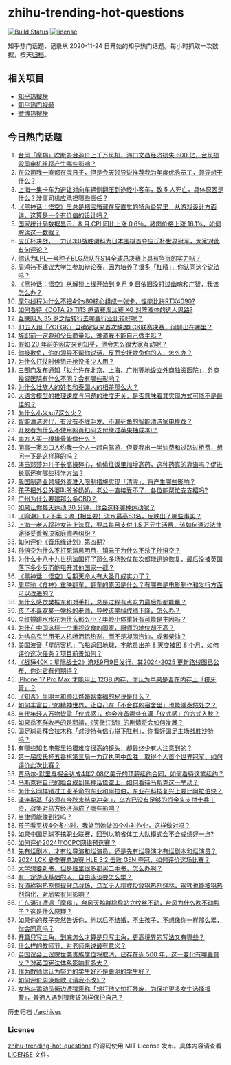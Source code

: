 # zhihu-trending-hot-questions

[![Build Status](https://github.com/justjavac/zhihu-trending-hot-questions/workflows/ci/badge.svg?branch=master)](https://github.com/justjavac/zhihu-trending-hot-questions/actions)
[![license](https://img.shields.io/github/license/justjavac/zhihu-trending-hot-questions)](https://github.com/justjavac/zhihu-trending-hot-questions/blob/master/LICENSE)

知乎热门话题，记录从 2020-11-24
日开始的知乎热门话题。每小时抓取一次数据，按天[归档](./archives)。

## 相关项目

- [知乎热搜榜](https://github.com/justjavac/zhihu-trending-top-search)
- [知乎热门视频](https://github.com/justjavac/zhihu-trending-hot-video)
- [微博热搜榜](https://github.com/justjavac/weibo-trending-hot-search)

## 今日热门话题

<!-- BEGIN -->
<!-- 最后更新时间 Mon Sep 09 2024 12:21:39 GMT+0800 (China Standard Time) -->

1. [台风「摩羯」吹断多台造价上千万风机，海口文昌经济损失 600 亿，台风损毁风电机组将产生哪些影响？](https://www.zhihu.com/question/666535971)
1. [在公司我一直都在混日子，但是今天领导说推荐我为年度优秀员工，领导想干什么？](https://www.zhihu.com/question/666400908)
1. [上海一集卡车为避让对向车辆侧翻压到途经小客车，致 5 人死亡，具体原因是什么？涉事司机应承担哪些责任？](https://www.zhihu.com/question/666553937)
1. [《黑神话：悟空》里总是把宝箱藏在反直觉的犄角旮旯里，从游戏设计方面讲，这算是一个有价值的设计吗？](https://www.zhihu.com/question/666560164)
1. [国家统计局数据显示，8 月 CPI 同比上涨 0.6％，猪肉价格上涨 16.1%，如何解读这一数据？](https://www.zhihu.com/question/666624588)
1. [应氏杯决战，一力辽3:0战胜谢科为日本围棋首夺应氏杯世界冠军，大家对此有何评论？](https://www.zhihu.com/question/666573718)
1. [你认为LPL一号种子BLG战队在S14全球总决赛上具有争冠的实力吗？](https://www.zhihu.com/question/666032686)
1. [周鸿祎不建议大学生参加辩论赛，因为培养了很多「杠精」，你认同这个说法吗？](https://www.zhihu.com/question/666104145)
1. [《黑神话：悟空》从解锁上线开始到 9 月 9 日依旧没打过幽魂和广智，我该怎么办？](https://www.zhihu.com/question/666624961)
1. [摩尔线程为什么不把4个s80核心组成一张卡，性能比拼RTX4090?](https://www.zhihu.com/question/666185007)
1. [如何看待《DOTA 2》 TI13 邀请赛淘汰赛 XG 对阵液体的选人思路?](https://www.zhihu.com/question/666569412)
1. [互联网人 35 岁之后转行去哪些行业比较好呢？](https://www.zhihu.com/question/666411339)
1. [T1五人组「ZOFGK」自确定以来首次缺席LCK联赛决赛，问题出在哪里？](https://www.zhihu.com/question/666542103)
1. [辞职前一定要和父母商量吗，难道我不能自己做主吗？](https://www.zhihu.com/question/666213205)
1. [假如 20 年前的网友来到知乎，他会怎么跟大家互动呢？](https://www.zhihu.com/question/488848221)
1. [你被欺负，你的领导不帮你说话，反而安抚欺负你的人，怎么办？](https://www.zhihu.com/question/666033817)
1. [为什么打仗时候狙击枪没多少人用？](https://www.zhihu.com/question/315666173)
1. [三部门发布通知「拟允许在北京、上海、广州等地设立外商独资医院」，外商独资医院有什么不同？会有哪些影响？](https://www.zhihu.com/question/666541635)
1. [为什么壮族人的姓名和泰国人的相差那么大？](https://www.zhihu.com/question/267010811)
1. [大语言模型的推理速度与问题的难度无关，是否意味着其实现方式可能不是最佳的？](https://www.zhihu.com/question/666362802)
1. [为什么小米su7这么火？](https://www.zhihu.com/question/650840534)
1. [智能清洁时代，有没有不缠毛发、不漏死角的智能清洁家电推荐？](https://www.zhihu.com/question/666543659)
1. [开发者为什么不使用网页扫码支付绕过苹果抽成30？](https://www.zhihu.com/question/666444486)
1. [南方人买一根排骨能做什么？](https://www.zhihu.com/question/386507563)
1. [同事一家四口人约我一个人一起自驾游，但要我出一半油费和过路过桥费，想问一下是这样算的吗？](https://www.zhihu.com/question/614610228)
1. [演员邓莎为儿子长高操碎心，偷偷往饭里加增高药，这种药真的靠谱吗？促进长高还有哪些科学方法？](https://www.zhihu.com/question/666466456)
1. [我国制造业领域外资准入限制措施实现「清零」，将产生哪些影响？](https://www.zhihu.com/question/666575402)
1. [孩子把外公外婆叫爷爷奶奶，老公一直接受不了，各位能帮忙支支招吗?](https://www.zhihu.com/question/666306002)
1. [广州为什么要建那么多CBD？](https://www.zhihu.com/question/410930853)
1. [如果让你每天运动 30 分钟，你会选择哪种运动呢？](https://www.zhihu.com/question/666115866)
1. [《鸣潮》1.2下半卡池【相里要】流水最高53名，反映出了哪些事实？](https://www.zhihu.com/question/666498136)
1. [上海一老人将孙女告上法庭，要其每月支付 1.5 万元生活费，该如何通过法律途径妥善解决家庭赡养纠纷？](https://www.zhihu.com/question/666194008)
1. [如何评价《音乐缘计划》第四期?](https://www.zhihu.com/question/666581173)
1. [孙悟空为什么不打死清风明月，镇元子为什么不杀了孙悟空？](https://www.zhihu.com/question/523481333)
1. [为什么十八十九世纪法国打了那么多场败仗每次都能迅速恢复，最后没被英国落下多少反而能甩开其他国家一截？](https://www.zhihu.com/question/413936473)
1. [《黑神话：悟空》后期天命人有大圣几成实力了？](https://www.zhihu.com/question/665527919)
1. [周星驰《食神》重映翻车，翻车的原因是什么？有哪些是电影制作和发行方面可以改进的？](https://www.zhihu.com/question/665971073)
1. [为什么感觉樊振东和对手打，总是过程有点吃力最后却都能赢？](https://www.zhihu.com/question/663800538)
1. [孩子不喜欢某一学科的老师，导致该学科成绩下降，怎么办？](https://www.zhihu.com/question/665727311)
1. [全红婵跳水水花为什么那么小？年龄小体重轻有可能是主因吗？](https://www.zhihu.com/question/477828599)
1. [为什在中国这样一个重视饮食的国家，厨师的地位却不高？](https://www.zhihu.com/question/26045043)
1. [为啥乌克兰用无人机喷洒铝热剂，而不是凝固汽油，或者柴油？](https://www.zhihu.com/question/666220111)
1. [美国波音「星际客机」飞船返回地球，宇航员出差 8 天变被困 8 个月，如何评价这次任务？项目前景如何？](https://www.zhihu.com/question/666495920)
1. [《战锤40K：星际战士2》游戏9月9日发行，其2024-2025 更新路线图已公布，你对它有何期待？](https://www.zhihu.com/question/666075800)
1. [iPhone 17 Pro Max 才能用上 12GB 内存，你认为苹果是否在内存上「挤牙膏」？](https://www.zhihu.com/question/665647831)
1. [《知否》里明兰和顾廷烨婚姻幸福的秘诀是什么？](https://www.zhihu.com/question/665718196)
1. [如何丰富自己的精神世界，让自己在「不合群的宿舍里」也能够泰然处之？](https://www.zhihu.com/question/666258684)
1. [当代年轻人万物皆需「仪式感」，你会准备哪些充满「仪式感」的方式入秋？](https://www.zhihu.com/question/666496366)
1. [如果岳不群收养的是郭靖，《笑傲江湖》的剧情将会如何发展？](https://www.zhihu.com/question/666532273)
1. [国足球员拜合拉木称「对沙特有信心拼下胜利」，你看好国足主场战胜沙特吗？](https://www.zhihu.com/question/666539475)
1. [有哪些知名电影里拍摄难度很高的镜头，却最终少有人注意到的？](https://www.zhihu.com/question/33476132)
1. [第十届应氏杯五番棋第三局一力辽执黑中盘胜，取得个人首个世界冠军，如何评价此次比赛？](https://www.zhihu.com/question/666572790)
1. [贾马尔-默里与掘金达成4年2.08亿美元的顶薪续约合同，如何看待这笔续约？](https://www.zhihu.com/question/666541726)
1. [马斯克将自己的脸合成到黑神话悟空上，如何看待马斯克这一举动？](https://www.zhihu.com/question/666446049)
1. [为什么同样错过工业革命的东亚和阿拉伯，东亚在科技复兴上要比阿拉伯快？](https://www.zhihu.com/question/24277269)
1. [泽连斯基「必须在今秋末结束冲突 」，乌方已没有足够的资金来支付士兵工资，战争对乌方经济造成了哪些影响？](https://www.zhihu.com/question/666539453)
1. [当律师能赚到钱吗？](https://www.zhihu.com/question/606151152)
1. [孩子看平板4个多小时，我处罚她做四个小时作业，这样做对吗？](https://www.zhihu.com/question/665802315)
1. [如果中国足球不搞职业联赛，回到以前省体工大队模式会不会成绩好一点?](https://www.zhihu.com/question/666410195)
1. [如何评价2024年CCPC网络预选赛？](https://www.zhihu.com/question/666375462)
1. [先有烂剧本，才有烂导演和烂演员，还是先有烂导演才有烂剧本和烂演员？](https://www.zhihu.com/question/666126559)
1. [2024 LCK 夏季赛总决赛 HLE 3:2 击败 GEN 夺冠，如何评价这场比赛？](https://www.zhihu.com/question/666553597)
1. [大学想要新书，但是班里很多都买二手书，怎么办啊？](https://www.zhihu.com/question/665505011)
1. [有一定游泳基础的人，自由泳该要怎么学？](https://www.zhihu.com/question/548918709)
1. [报道称铝热剂惊现俄乌战场，乌军无人机或投放铝热剂烧林，钢铁也能被铝热剂熔化，对局势有何影响？](https://www.zhihu.com/question/666449230)
1. [广东湛江遭遇「摩羯」，台风天鸭群稳稳站立纹丝不动，台风为什么吹不动鸭子？这是什么原理？](https://www.zhihu.com/question/666459671)
1. [如果你的孩子突然告诉你，他以后不结婚，不生孩子，不想像你一样那么累，你会同意吗？](https://www.zhihu.com/question/663286511)
1. [开篇只写主角，到底怎么才算是只写主角，更高境界的写法又有哪些？](https://www.zhihu.com/question/666453087)
1. [什么样的教师节，对老师来说最有意义？](https://www.zhihu.com/question/666249960)
1. [英国议会上议院世袭贵族席位将取消，已存在近 500 年，这一变化有哪些意义？对英国宪法体系影响有多大？](https://www.zhihu.com/question/666531753)
1. [作为教师你认为努力的学生好还是聪明的学生好？](https://www.zhihu.com/question/666060170)
1. [如何评价周深新歌《请我不改》?](https://www.zhihu.com/question/666504665)
1. [女格斗运动员街边遭猥亵称「想打他又怕打残废，为保护更多女生选择报警」，普通人遇到猥亵该怎样保护自己？](https://www.zhihu.com/question/666533874)

<!-- END -->

历史归档 [./archives](./archives)

### License

[zhihu-trending-hot-questions](https://github.com/justjavac/zhihu-trending-hot-questions)
的源码使用 MIT License 发布。具体内容请查看 [LICENSE](./LICENSE) 文件。
